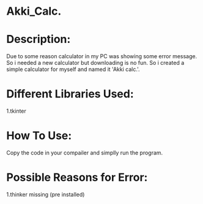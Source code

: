 # Akki_Calc.

# Description:
 Due to some reason calculator in my PC was showing some error message. So i needed a new calculator but downloading is no fun. So i created a simple calculator for myself and named it 'Akki calc.'.
 
# Different Libraries Used:
1.tkinter

# How To Use:
Copy the code in your compailer and simplly run the program.

# Possible Reasons for Error:
1.thinker missing (pre installed)
